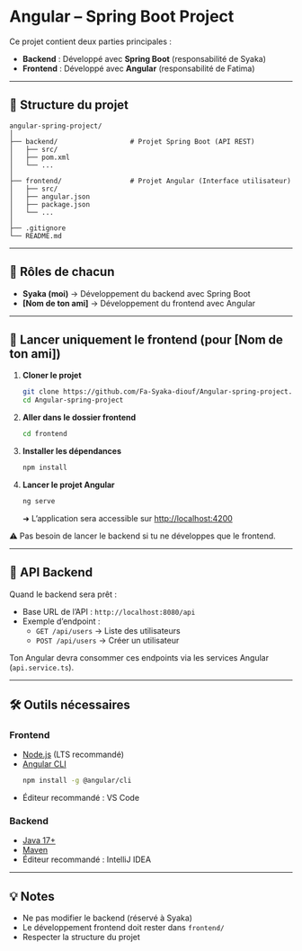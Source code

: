 # Angular – Spring Boot Project

Ce projet contient deux parties principales :
- **Backend** : Développé avec **Spring Boot** (responsabilité de Syaka)
- **Frontend** : Développé avec **Angular** (responsabilité de Fatima)

---

## 📂 Structure du projet

```
angular-spring-project/
│
├── backend/                  # Projet Spring Boot (API REST)
│   ├── src/
│   ├── pom.xml
│   └── ...
│
├── frontend/                 # Projet Angular (Interface utilisateur)
│   ├── src/
│   ├── angular.json
│   ├── package.json
│   └── ...
│
├── .gitignore
└── README.md
```

---

## 🎯 Rôles de chacun

- **Syaka (moi)** → Développement du backend avec Spring Boot
- **[Nom de ton ami]** → Développement du frontend avec Angular

---

## 🚀 Lancer uniquement le frontend (pour [Nom de ton ami])

1. **Cloner le projet**
   ```bash
   git clone https://github.com/Fa-Syaka-diouf/Angular-spring-project.git
   cd Angular-spring-project
   ```

2. **Aller dans le dossier frontend**
   ```bash
   cd frontend
   ```

3. **Installer les dépendances**
   ```bash
   npm install
   ```

4. **Lancer le projet Angular**
   ```bash
   ng serve
   ```
   ➜ L’application sera accessible sur [http://localhost:4200](http://localhost:4200)

⚠️ Pas besoin de lancer le backend si tu ne développes que le frontend.

---

## 🔗 API Backend
Quand le backend sera prêt :
- Base URL de l’API : `http://localhost:8080/api`
- Exemple d’endpoint :
  - `GET /api/users` → Liste des utilisateurs
  - `POST /api/users` → Créer un utilisateur

Ton Angular devra consommer ces endpoints via les services Angular (`api.service.ts`).

---

## 🛠 Outils nécessaires

### Frontend
- [Node.js](https://nodejs.org/) (LTS recommandé)
- [Angular CLI](https://angular.io/cli)
  ```bash
  npm install -g @angular/cli
  ```
- Éditeur recommandé : VS Code

### Backend
- [Java 17+](https://adoptium.net/)
- [Maven](https://maven.apache.org/)
- Éditeur recommandé : IntelliJ IDEA

---

## 💡 Notes
- Ne pas modifier le backend (réservé à Syaka)
- Le développement frontend doit rester dans `frontend/`
- Respecter la structure du projet
